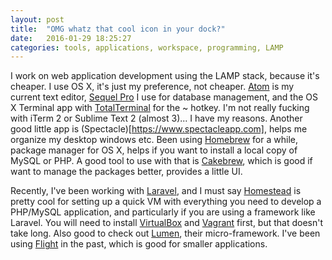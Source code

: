 ```yaml
---
layout: post
title:  "OMG whatz that cool icon in your dock?"
date:   2016-01-29 18:25:27
categories: tools, applications, workspace, programming, LAMP
---
```

I work on web application development using the LAMP stack, because it's cheaper. I use OS X, it's just my preference, not cheaper. [Atom](https://atom.io) is my current text editor, [Sequel Pro](http://www.sequelpro.com) I use for database management, and the OS X Terminal app with [TotalTerminal](http://totalterminal.binaryage.com) for the ~ hotkey. I'm not really fucking with iTerm 2 or Sublime Text 2 (almost 3)... I have my reasons. Another good little app is (Spectacle)[https://www.spectacleapp.com], helps me organize my desktop windows etc. Been using [Homebrew](http://brew.sh) for a while, package manager for OS X, helps if you want to install a local copy of MySQL or PHP. A good tool to use with that is [Cakebrew](https://www.cakebrew.com), which is good if want to manage the packages better, provides a little UI.

Recently, I've been working with [Laravel](https://laravel.com), and I must say [Homestead](https://laravel.com/docs/master/homestead) is pretty cool for setting up a quick VM with everything you need to develop a PHP/MySQL application, and particularly if you are using a framework like Laravel. You will need to install [VirtualBox](https://www.virtualbox.org) and [Vagrant](https://www.vagrantup.com) first, but that doesn't take long. Also good to check out [Lumen](https://lumen.laravel.com), their micro-framework. I've been using [Flight](http://flightphp.com) in the past, which is good for smaller applications.
